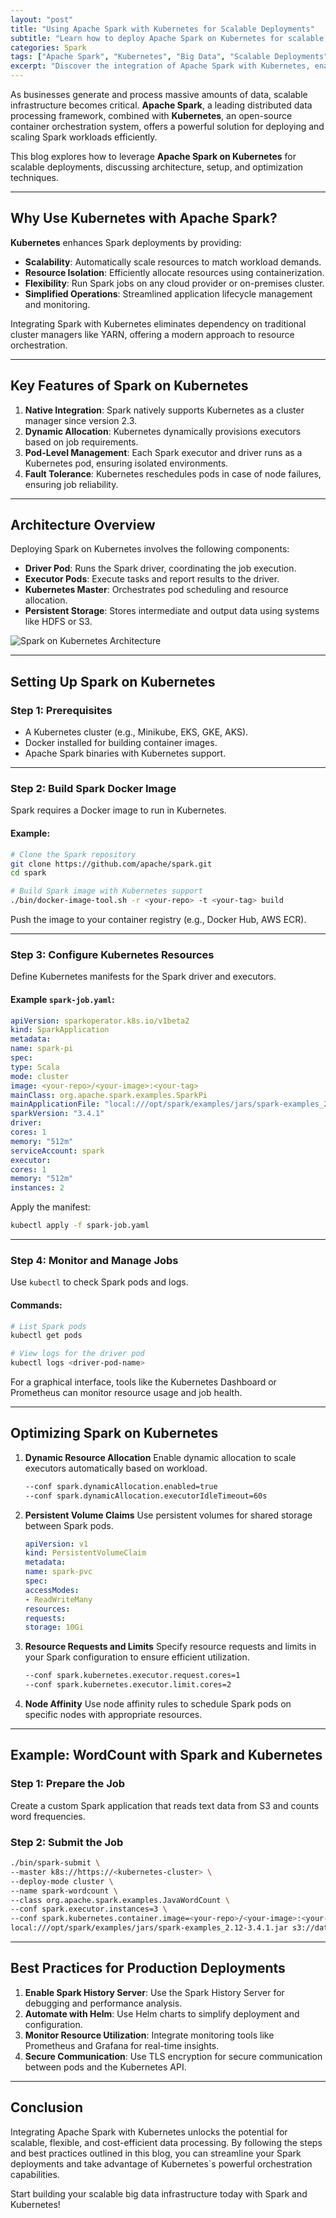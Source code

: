 ```yaml
---
layout: "post"
title: "Using Apache Spark with Kubernetes for Scalable Deployments"
subtitle: "Learn how to deploy Apache Spark on Kubernetes for scalable, efficient, and flexible big data processing."
categories: Spark
tags: ["Apache Spark", "Kubernetes", "Big Data", "Scalable Deployments", "Cloud Computing"]
excerpt: "Discover the integration of Apache Spark with Kubernetes, enabling scalable and cost-efficient big data processing using containerized deployments."
---
```




As businesses generate and process massive amounts of data, scalable infrastructure becomes critical. **Apache Spark**, a leading distributed data processing framework, combined with **Kubernetes**, an open-source container orchestration system, offers a powerful solution for deploying and scaling Spark workloads efficiently.

This blog explores how to leverage **Apache Spark on Kubernetes** for scalable deployments, discussing architecture, setup, and optimization techniques.

---

## Why Use Kubernetes with Apache Spark?

**Kubernetes** enhances Spark deployments by providing:
- **Scalability**: Automatically scale resources to match workload demands.
- **Resource Isolation**: Efficiently allocate resources using containerization.
- **Flexibility**: Run Spark jobs on any cloud provider or on-premises cluster.
- **Simplified Operations**: Streamlined application lifecycle management and monitoring.

Integrating Spark with Kubernetes eliminates dependency on traditional cluster managers like YARN, offering a modern approach to resource orchestration.

---

## Key Features of Spark on Kubernetes

1. **Native Integration**: Spark natively supports Kubernetes as a cluster manager since version 2.3.
2. **Dynamic Allocation**: Kubernetes dynamically provisions executors based on job requirements.
3. **Pod-Level Management**: Each Spark executor and driver runs as a Kubernetes pod, ensuring isolated environments.
4. **Fault Tolerance**: Kubernetes reschedules pods in case of node failures, ensuring job reliability.

---

## Architecture Overview

Deploying Spark on Kubernetes involves the following components:
- **Driver Pod**: Runs the Spark driver, coordinating the job execution.
- **Executor Pods**: Execute tasks and report results to the driver.
- **Kubernetes Master**: Orchestrates pod scheduling and resource allocation.
- **Persistent Storage**: Stores intermediate and output data using systems like HDFS or S3.

![Spark on Kubernetes Architecture](https://example.com/spark-kubernetes-architecture.png)

---

## Setting Up Spark on Kubernetes

### Step 1: Prerequisites
- A Kubernetes cluster (e.g., Minikube, EKS, GKE, AKS).
- Docker installed for building container images.
- Apache Spark binaries with Kubernetes support.

---

### Step 2: Build Spark Docker Image
Spark requires a Docker image to run in Kubernetes.

#### Example:
```bash
# Clone the Spark repository
git clone https://github.com/apache/spark.git
cd spark

# Build Spark image with Kubernetes support
./bin/docker-image-tool.sh -r <your-repo> -t <your-tag> build
```

Push the image to your container registry (e.g., Docker Hub, AWS ECR).

---

### Step 3: Configure Kubernetes Resources
Define Kubernetes manifests for the Spark driver and executors.

#### Example `spark-job.yaml`:
```yaml
apiVersion: sparkoperator.k8s.io/v1beta2
kind: SparkApplication
metadata:
name: spark-pi
spec:
type: Scala
mode: cluster
image: <your-repo>/<your-image>:<your-tag>
mainClass: org.apache.spark.examples.SparkPi
mainApplicationFile: "local:///opt/spark/examples/jars/spark-examples_2.12-3.4.1.jar"
sparkVersion: "3.4.1"
driver:
cores: 1
memory: "512m"
serviceAccount: spark
executor:
cores: 1
memory: "512m"
instances: 2
```

Apply the manifest:
```bash
kubectl apply -f spark-job.yaml
```

---

### Step 4: Monitor and Manage Jobs
Use `kubectl` to check Spark pods and logs.

#### Commands:
```bash
# List Spark pods
kubectl get pods

# View logs for the driver pod
kubectl logs <driver-pod-name>
```

For a graphical interface, tools like the Kubernetes Dashboard or Prometheus can monitor resource usage and job health.

---

## Optimizing Spark on Kubernetes

1. **Dynamic Resource Allocation**
   Enable dynamic allocation to scale executors automatically based on workload.
   ```bash
   --conf spark.dynamicAllocation.enabled=true
   --conf spark.dynamicAllocation.executorIdleTimeout=60s
   ```

2. **Persistent Volume Claims**
   Use persistent volumes for shared storage between Spark pods.
   ```yaml
   apiVersion: v1
   kind: PersistentVolumeClaim
   metadata:
   name: spark-pvc
   spec:
   accessModes:
   - ReadWriteMany
   resources:
   requests:
   storage: 10Gi
   ```

3. **Resource Requests and Limits**
   Specify resource requests and limits in your Spark configuration to ensure efficient utilization.
   ```bash
   --conf spark.kubernetes.executor.request.cores=1
   --conf spark.kubernetes.executor.limit.cores=2
   ```

4. **Node Affinity**
   Use node affinity rules to schedule Spark pods on specific nodes with appropriate resources.

---

## Example: WordCount with Spark and Kubernetes

### Step 1: Prepare the Job
Create a custom Spark application that reads text data from S3 and counts word frequencies.

### Step 2: Submit the Job
```bash
./bin/spark-submit \
--master k8s://https://<kubernetes-cluster> \
--deploy-mode cluster \
--name spark-wordcount \
--class org.apache.spark.examples.JavaWordCount \
--conf spark.executor.instances=3 \
--conf spark.kubernetes.container.image=<your-repo>/<your-image>:<your-tag> \
local:///opt/spark/examples/jars/spark-examples_2.12-3.4.1.jar s3://data-bucket/input.txt
```

---

## Best Practices for Production Deployments

1. **Enable Spark History Server**: Use the Spark History Server for debugging and performance analysis.
2. **Automate with Helm**: Use Helm charts to simplify deployment and configuration.
3. **Monitor Resource Utilization**: Integrate monitoring tools like Prometheus and Grafana for real-time insights.
4. **Secure Communication**: Use TLS encryption for secure communication between pods and the Kubernetes API.

---

## Conclusion

Integrating Apache Spark with Kubernetes unlocks the potential for scalable, flexible, and cost-efficient data processing. By following the steps and best practices outlined in this blog, you can streamline your Spark deployments and take advantage of Kubernetes`s powerful orchestration capabilities.

Start building your scalable big data infrastructure today with Spark and Kubernetes!
